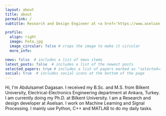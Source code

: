 ```yaml
---
layout: about
title: about
permalink: /
subtitle: Research and Design Engineer at <a href='https://www.aselsan.com/en'>Aselsan</a>.

profile:
  align: right
  image: Foto.jpg
  image_circular: false # crops the image to make it circular
  more_info: 

news: false  # includes a list of news items
latest_posts: false  # includes a list of the newest posts
selected_papers: true # includes a list of papers marked as "selected={true}"
social: true  # includes social icons at the bottom of the page
---
```


Hi, I'm Abdulsamet Dagasan. I received my B.Sc. and M.S. from Bilkent University, Electrical-Electronics Engineering department at Ankara, Turkey. I am currently doing my Ph.D. at Bilkent University. I am a Research and design developer at Aselsan. I work on Machine Learning and Signal Processing. I mainly use Python, C++ and MATLAB to do my daily tasks. 
